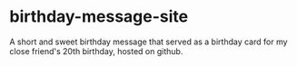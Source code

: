 # birthday-message-site
A short and sweet birthday message that served as a birthday card for my close friend's 20th birthday, hosted on github.

